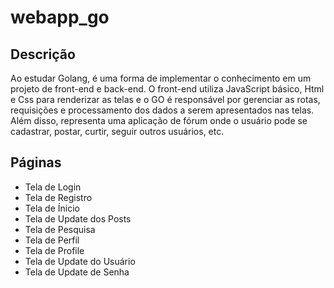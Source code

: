# webapp_go

## Descrição

Ao estudar Golang, é uma forma de implementar o conhecimento em um projeto de front-end e back-end.
O front-end utiliza JavaScript básico, Html e Css para renderizar as telas e o GO é responsável por gerenciar as rotas, requisições e processamento dos dados a serem apresentados nas telas.
Além disso, representa uma aplicação de fórum onde o usuário pode se cadastrar, postar, curtir, seguir outros usuários, etc.

## Páginas

* Tela de Login
* Tela de Registro
* Tela de Ínicio
* Tela de Update dos Posts
* Tela de Pesquisa
* Tela de Perfil
* Tela de Profile
* Tela de Update do Usuário
* Tela de Update de Senha